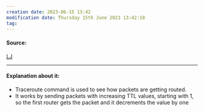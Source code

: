 ```yaml
---
creation date: 2023-06-15 13:42
modification date: Thursday 15th June 2023 13:42:18
tag: 
---
```


#### Source:
[LJ](https://linuxjourney.com/lesson/traceroute)

--------------------------------------

#### Explanation about it:

* Traceroute command is used to see how packets are getting routed.
* It works by sending packets with increasing TTL values, starting with 1, so the first router gets the packet and it decrements the value by one